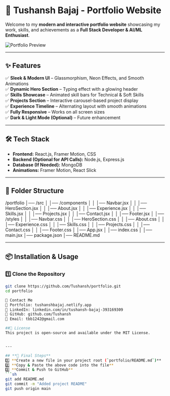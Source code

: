 # 🚀 Tushansh Bajaj - Portfolio Website  

Welcome to my **modern and interactive portfolio website** showcasing my work, skills, and achievements as a **Full Stack Developer & AI/ML Enthusiast**.  

![Portfolio Preview](https://your-image-link.com)  

---

## **✨ Features**
✅ **Sleek & Modern UI** – Glassmorphism, Neon Effects, and Smooth Animations  
✅ **Dynamic Hero Section** – Typing effect with a glowing header  
✅ **Skills Showcase** – Animated skill bars for Technical & Soft Skills  
✅ **Projects Section** – Interactive carousel-based project display  
✅ **Experience Timeline** – Alternating layout with smooth animations  
✅ **Fully Responsive** – Works on all screen sizes  
✅ **Dark & Light Mode (Optional)** – Future enhancement  

---

## **🛠 Tech Stack**
- **Frontend:** React.js, Framer Motion, CSS  
- **Backend (Optional for API Calls):** Node.js, Express.js  
- **Database (If Needed):** MongoDB  
- **Animations:** Framer Motion, React Slick  

---

## **📂 Folder Structure**
/portfolio │── /src │ │── /components │ │ │── Navbar.jsx │ │ │── HeroSection.jsx │ │ │── About.jsx │ │ │── Experience.jsx │ │ │── Skills.jsx │ │ │── Projects.jsx │ │ │── Contact.jsx │ │ │── Footer.jsx │ │── /styles │ │ │── Navbar.css │ │ │── HeroSection.css │ │ │── About.css │ │ │── Experience.css │ │ │── Skills.css │ │ │── Projects.css │ │ │── Contact.css │ │ │── Footer.css │ │── App.jsx │ │── index.css │ │── main.jsx │── package.json │── README.md


---

## **📦 Installation & Usage**
### 1️⃣ **Clone the Repository**
```sh
git clone https://github.com/Tushansh/portfolio.git
cd portfolio

📧 Contact Me
💼 Portfolio: tushanshbajaj.netlify.app
🔗 LinkedIn: linkedin.com/in/tushansh-bajaj-393169309
🐙 GitHub: github.com/Tushansh
📩 Email: tbb1242@gmail.com

##📜 License
This project is open-source and available under the MIT License.


---

## **🚀 Final Steps**
1️⃣ **Create a new file in your project root (`portfolio/README.md`)**  
2️⃣ **Copy & Paste the above code into the file**  
3️⃣ **Commit & Push to GitHub**
```sh
git add README.md
git commit -m "Added project README"
git push origin main

